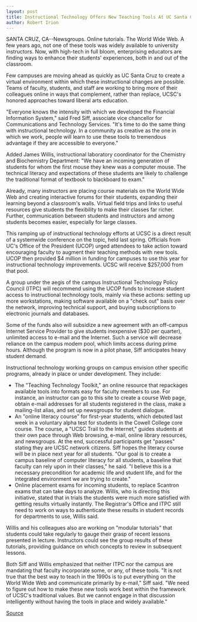 ```yaml
---
layout: post
title: Instructional Technology Offers New Teaching Tools At UC Santa Cruz
author: Robert Irion
---
```


SANTA CRUZ, CA--Newsgroups. Online tutorials. The World Wide Web.  A few years ago, not one of these tools was widely available to  university instructors. Now, with high-tech in full bloom,  enterprising educators are finding ways to enhance their students'  experiences, both in and out of the classroom.

Few campuses are moving ahead as quickly as UC Santa Cruz to  create a virtual environment within which these instructional  changes are possible. Teams of faculty, students, and staff are  working to bring more of their colleagues online in ways that  complement, rather than replace, UCSC's honored approaches toward  liberal arts education.

"Everyone knows the intensity with which we developed the  Financial Information System," said Fred Siff, associate vice  chancellor for Communications and Technology Services. "It's time  to do the same thing with instructional technology. In a community  as creative as the one in which we work, people will learn to use  these tools to tremendous advantage if they are accessible to  everyone."

Added James Willis, instructional laboratory coordinator for  the Chemistry and Biochemistry Department: "We have an incoming  generation of students for whom the first mouse they knew was a  computer mouse. The technical literacy and expectations of these  students are likely to challenge the traditional format of textbook  to blackboard to exam."

Already, many instructors are placing course materials on the  World Wide Web and creating interactive forums for their students,  expanding their learning beyond a classroom's walls. Virtual field  trips and links to useful resources give students the flexibility to  make their classes far richer. Further, communication between  students and instructors and among students becomes easier,  especially for large classes.

This ramping up of instructional technology efforts at UCSC is  a direct result of a systemwide conference on the topic, held last  spring. Officials from UC's Office of the President (UCOP) urged  attendees to take action toward encouraging faculty to augment  their teaching methods with new tools. UCOP then provided $4 million in funding for campuses to use this year for instructional  technology improvements. UCSC will receive $257,000 from that  pool.

A group under the aegis of the campus Instructional Technology  Policy Council (ITPC) will recommend using the UCOP funds to  increase student access to instructional technology tools, mainly  via these actions: setting up more workstations, making software  available on a "check out" basis over the network, improving  technical support, and buying subscriptions to electronic journals  and databases.

Some of the funds also will subsidize a new agreement with an  off-campus Internet Service Provider to give students inexpensive  ($30 per quarter), unlimited access to e-mail and the Internet. Such  a service will decrease reliance on the campus modem pool, which  limits access during prime hours. Although the program is now in a  pilot phase, Siff anticipates heavy student demand.

Instructional technology working groups on campus envision  other specific programs, already in place or under development. They  include:
* The "Teaching Technology Toolkit," an online resource that  repackages available tools into formats easy for faculty members to  use. For instance, an instructor can go to this site to create a course  Web page, obtain e-mail addresses for all students registered in the  class, make a mailing-list alias, and set up newsgroups for student  dialogue.
* An "online literacy course" for first-year students, which  debuted last week in a voluntary alpha test for students in the  Cowell College core course. The course, a "UCSC Trail to the  Internet," guides students at their own pace through Web browsing,  e-mail, online library resources, and newsgroups. At the end,  successful participants get "passes" stating they are UCSC network  citizens. Siff hopes the literacy course will be in place next year for all  students. "Our goal is to create a campus baseline of computer  literacy for all students, a baseline that faculty can rely upon in  their classes," he said. "I believe this is a necessary precondition for  academic life and student life, and for the integrated environment  we are trying to create."
* Online placement exams for incoming students, to replace  Scantron exams that can take days to analyze. Willis, who is  directing this initiative, stated that in trials the students were  much more satisfied with getting results virtually instantly. The  Registrar's Office and ITPC still need to work on ways to  authenticate these results in student records for departments to  use, Willis said.

Willis and his colleagues also are working on "modular  tutorials" that students could take regularly to gauge their grasp of  recent lessons presented in lecture. Instructors could see the group  results of these tutorials, providing guidance on which concepts to  review in subsequent lessons.

Both Siff and Willis emphasized that neither ITPC nor the  campus are mandating that faculty incorporate some, or any, of  these tools. "It is not true that the best way to teach in the 1990s is  to put everything on the World Wide Web and communicate primarily  by e-mail," Siff said. "We need to figure out how to make these new  tools work best within the framework of UCSC's traditional values.  But we cannot engage in that discussion intelligently without having  the tools in place and widely available."

[Source](http://www1.ucsc.edu/news_events/press_releases/archive/97-98/10-97/101497-Instructional_techn.html "Permalink to 101497-Instructional_techn")
